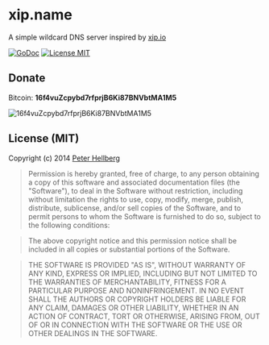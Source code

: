 xip.name
========

A simple wildcard DNS server inspired by [xip.io](http://xip.io/)

[![GoDoc](https://img.shields.io/badge/godoc-reference-blue.svg?style=flat)](https://godoc.org/github.com/peterhellberg/xip)
[![License MIT](https://img.shields.io/badge/license-MIT-lightgrey.svg?style=flat)](https://github.com/peterhellberg/xip#license-mit)

## Donate

Bitcoin: **16f4vuZcpybd7rfprjB6Ki87BNVbtMA1M5**

![16f4vuZcpybd7rfprjB6Ki87BNVbtMA1M5](https://blockchain.info/qr?data=16f4vuZcpybd7rfprjB6Ki87BNVbtMA1M5&size=120#.png)

## License (MIT)

Copyright (c) 2014 [Peter Hellberg](http://c7.se/)

> Permission is hereby granted, free of charge, to any person obtaining
> a copy of this software and associated documentation files (the
> "Software"), to deal in the Software without restriction, including
> without limitation the rights to use, copy, modify, merge, publish,
> distribute, sublicense, and/or sell copies of the Software, and to
> permit persons to whom the Software is furnished to do so, subject to
> the following conditions:

> The above copyright notice and this permission notice shall be
> included in all copies or substantial portions of the Software.

> THE SOFTWARE IS PROVIDED "AS IS", WITHOUT WARRANTY OF ANY KIND,
> EXPRESS OR IMPLIED, INCLUDING BUT NOT LIMITED TO THE WARRANTIES OF
> MERCHANTABILITY, FITNESS FOR A PARTICULAR PURPOSE AND
> NONINFRINGEMENT. IN NO EVENT SHALL THE AUTHORS OR COPYRIGHT HOLDERS BE
> LIABLE FOR ANY CLAIM, DAMAGES OR OTHER LIABILITY, WHETHER IN AN ACTION
> OF CONTRACT, TORT OR OTHERWISE, ARISING FROM, OUT OF OR IN CONNECTION
> WITH THE SOFTWARE OR THE USE OR OTHER DEALINGS IN THE SOFTWARE.
